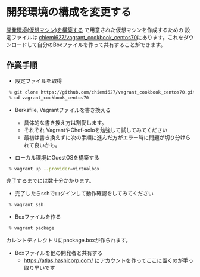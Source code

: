 開発環境の構成を変更する
===
[開発環境(仮想マシン)を構築する](generateVM.md) で用意された仮想マシンを作成するための
設定ファイルは [chiemi627/vagrant_cookbook_centos70](https://github.com/chiemi627/vagrant_cookbook_centos70)にあります。これをダウンロードして自分のBoxファイルを作って共有することができます。

作業手順
---
* 設定ファイルを取得
```bash
 % git clone https://github.com/chiemi627/vagrant_cookbook_centos70.git
 % cd vagrant_cookbook_centos70
```
 
* Berksfile, Vagrantファイルを書き換える
  * 具体的な書き換え方は割愛します。
  * それぞれ VagrantやChef-soloを勉強して試してみてください
  * 最初は書き換えずに次の手順に進んだ方がエラー時に問題が切り分けられて良いかも。
  
* ローカル環境にGuestOSを構築する
```bash
 % vagrant up --provider=virtualbox
```
完了するまでには数十分かかります。

* 完了したらsshでログインして動作確認をしてみてください
```bash
 % vagrant ssh
```
* Boxファイルを作る
```bash
 % vagrant package
```
カレントディレクトリにpackage.boxが作られます。

* Boxファイルを他の開発者と共有する
  * https://atlas.hashicorp.com/ にアカウントを作ってここに置くのが手っ取り早いです







 
